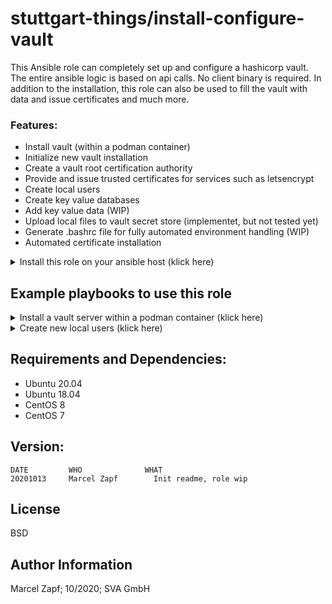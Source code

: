 stuttgart-things/install-configure-vault
=========================================

This Ansible role can completely set up and configure a hashicorp vault. The entire ansible logic is based on api calls. No client binary is required.
In addition to the installation, this role can also be used to fill the vault with data and issue certificates and much more.

### Features:
- Install vault (within a podman container)
- Initialize new vault installation
- Create a vault root certification authority
- Provide and issue trusted certificates for services such as letsencrypt
- Create local users
- Create key value databases
- Add key value data (WIP)
- Upload local files to vault secret store (implementet, but not tested yet)
- Generate .bashrc file for fully automated environment handling (WIP)
- Automated certificate installation


<details><summary>Install this role on your ansible host (klick here)</summary>

```
cat <<EOF > ./requirements.yaml
roles:
- src: git@codehub.sva.de:Lab/stuttgart-things/supporting-roles/install-configure-vault.git
  scm: git
- src: git@codehub.sva.de:Lab/stuttgart-things/supporting-roles/install-requirements.git
  scm: git
- src: git@codehub.sva.de:Lab/stuttgart-things/supporting-roles/deploy-podman-container.git
  scm: git
- src: git@codehub.sva.de:Lab/stuttgart-things/supporting-roles/generate-selfsigned-certs.git
  scm: git
  version: stable

collections:
- name: containers.podman 
- name: community.general
- name: community.crypto
EOF
ansible-galaxy install -r ./requirements.yaml --force && ansible-galaxy collection install -r ./requirements.yaml -f
```
</details>

## Example playbooks to use this role

<details><summary>Install a vault server within a podman container (klick here)</summary>

### Ansible command:
```
ansible-playbook -i inventory.ini playbook.yml
```

### Playbook: playbook.yml
```
---
- hosts: "vault"
  gather_facts: true
  become: true
  vars:
    # default configuration
    vault_url: https://example.com:8200

    # Install vault server
    install_vault: true
    install_vault_init_secret_shares: 1
    install_vault_init_secret_threshold: 1

  roles:
    - install-configure-vault
```

### Playbook: inventory.ini
```
[vault]
example.com
```
</details>

<details><summary>Create new local users (klick here)</summary>

### Ansible command:
```
ansible-playbook -i inventory.ini playbook.yml
```

### Playbook: playbook.yml
```
---
- hosts: "all"
  gather_facts: true
  become: true
  vars:
    # default configuration
    vault_url: https://vault.labul.sva.de:8200
    #vault_username: username
    #vault_password: password
    vault_token: <root_token> # or uncomment vault user+pw and use a admin user account

    # Create new local userpass user
    vault_create_user: true
    vault_crate_user_data:
      - name: bob
        password: secret
        policies: admins
      - name: alice
        password: supersecret
        policies: admins

  roles:
    - install-configure-vault
```

### Playbook: inventory.ini
```
[vault]
example.com
```

</details>

## Requirements and Dependencies:
- Ubuntu 20.04
- Ubuntu 18.04
- CentOS 8
- CentOS 7

## Version:
```
DATE         WHO       		  WHAT
20201013     Marcel Zapf        Init readme, role wip
```

License
-------

BSD

Author Information
------------------

Marcel Zapf; 10/2020; SVA GmbH